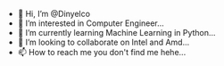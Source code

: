 - 👋 Hi, I’m @Dinyelco
- 👀 I’m interested in Computer Engineer...
- 🌱 I’m currently learning Machine Learning in Python...
- 💞️ I’m looking to collaborate on Intel and Amd...
- 📫 How to reach me you don't find me hehe...

<!---
Dinyelco/Dinyelco is a ✨ special ✨ repository because its `README.md` (this file) appears on your GitHub profile.
You can click the Preview link to take a look at your changes.
--->
